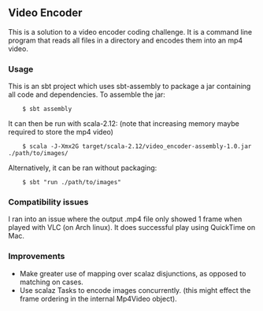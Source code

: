 ## Video Encoder

This is a solution to a video encoder coding challenge. It is a command line program that reads all files in a directory and encodes them into an mp4 video.

### Usage

This is an sbt project which uses sbt-assembly to package a jar containing all code and dependencies. To assemble the jar:
```
    $ sbt assembly
```

It can then be run with scala-2.12: (note that increasing memory maybe required to store the mp4 video)
```
    $ scala -J-Xmx2G target/scala-2.12/video_encoder-assembly-1.0.jar ./path/to/images/
```

Alternatively, it can be ran without packaging:
```
    $ sbt "run ./path/to/images"
```

### Compatibility issues

I ran into an issue where the output .mp4 file only showed 1 frame when played with VLC (on Arch linux). It does successful play using QuickTime on Mac.

### Improvements

* Make greater use of mapping over scalaz disjunctions, as opposed to matching on cases.
* Use scalaz Tasks to encode images concurrently. (this might effect the frame ordering in the internal Mp4Video object).